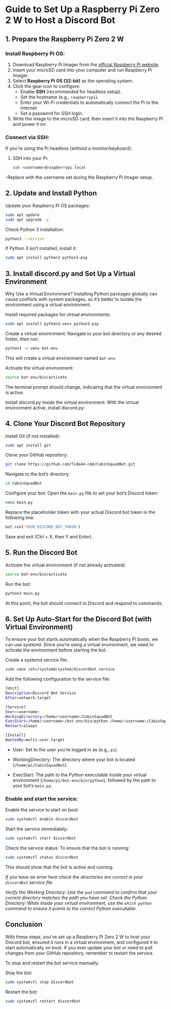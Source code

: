 # Guide to Set Up a Raspberry Pi Zero 2 W to Host a Discord Bot

## 1. Prepare the Raspberry Pi Zero 2 W

### Install Raspberry Pi OS:

1. Download Raspberry Pi Imager from the [official Raspberry Pi website](https://www.raspberrypi.org/software/).
2. Insert your microSD card into your computer and run Raspberry Pi Imager.
3. Select **Raspberry Pi OS (32-bit)** as the operating system.
4. Click the gear icon to configure:
   - Enable **SSH** (recommended for headless setup).
   - Set the hostname (e.g., `raspberrypi`).
   - Enter your Wi-Fi credentials to automatically connect the Pi to the internet.
   - Set a password for SSH login.
5. Write the image to the microSD card, then insert it into the Raspberry Pi and power it on.

### Connect via SSH:

If you're using the Pi headless (without a monitor/keyboard):

1. SSH into your Pi:
   ```bash
   ssh <username>@raspberrypi.local
   ```
  -Replace <username> with the username set during the Raspberry Pi Imager setup.

## 2. Update and Install Python

Update your Raspberry Pi OS packages:

```bash
sudo apt update
sudo apt upgrade -y
```

Check Python 3 installation:
```bash
python3 --version
```

If Python 3 isn’t installed, install it:

```bash
sudo apt install python3 python3-pip
```

## 3. Install discord.py and Set Up a Virtual Environment
Why Use a Virtual Environment?
Installing Python packages globally can cause conflicts with system packages, so it’s better to isolate the environment using a virtual environment.

Install required packages for virtual environments:
```bash
sudo apt install python3-venv python3-pip
```
Create a virtual environment:
Navigate to your bot directory or any desired folder, then run:

```bash
python3 -m venv bot-env
```
This will create a virtual environment named `bot-env`.

Activate the virtual environment:
```bash
source bot-env/bin/activate
```

The terminal prompt should change, indicating that the virtual environment is active.

Install discord.py inside the virtual environment:
With the virtual environment active, install discord.py:

## 4. Clone Your Discord Bot Repository
Install Git (if not installed):
```bash
sudo apt install git
```

Clone your GitHub repository:
```bash
git clone https://github.com/Tide44-cmd/CabinSquadBot.git
```
Navigate to the bot’s directory:
```bash
cd CabinSquadBot
```

Configure your bot:
Open the `main.py` file to set your bot’s Discord token:
```bash
nano main.py
```

Replace the placeholder token with your actual Discord bot token in the following line:

```bash
bot.run('YOUR_DISCORD_BOT_TOKEN')
```
Save and exit (Ctrl + X, then Y and Enter).

## 5. Run the Discord Bot
Activate the virtual environment (if not already activated):
```bash
source bot-env/bin/activate
```
Run the bot:
```bash
python3 main.py
```

At this point, the bot should connect to Discord and respond to commands.

## 6. Set Up Auto-Start for the Discord Bot (with Virtual Environment)
To ensure your bot starts automatically when the Raspberry Pi boots, we can use systemd. Since you’re using a virtual environment, we need to activate the environment before starting the bot.

Create a systemd service file:
```bash
sudo nano /etc/systemd/system/discordbot.service
```
Add the following configuration to the service file:
```bash
[Unit]
Description=Discord Bot Service
After=network.target

[Service]
User=<username>
WorkingDirectory=/home/<username>/CabinSquadBot
ExecStart=/home/<username>/bot-env/bin/python /home/<username>/CabinSquadBot/main.py
Restart=always

[Install]
WantedBy=multi-user.target
```
  - User: Set to the user you’re logged in as (e.g., `pi`). 
  
  - WorkingDirectory: The directory where your bot is located (`/home/pi/CabinSquadBot`).  
  
  - ExecStart: The path to the Python executable inside your virtual environment (`/home/pi/bot-env/bin/python`), followed by the path to your bot’s `main.py`.

### Enable and start the service:
Enable the service to start on boot:
```bash
sudo systemctl enable discordbot
```
Start the service immediately:
```bash
sudo systemctl start discordbot
```
Check the service status:
To ensure that the bot is running:
```bash
sudo systemctl status discordbot
```
This should show that the bot is active and running.

*If you have an error here check the directories are correct in your `discordbot` service file*

*Verify the Working Directory:*
*Use the `pwd` command to confirm that your current directory matches the path you have set.*
*Check the Python Directory:*
*While inside your virtual environment, use the `which python` command to ensure it points to the correct Python executable.*



## Conclusion
With these steps, you’ve set up a Raspberry Pi Zero 2 W to host your Discord bot, ensured it runs in a virtual environment, and configured it to start automatically on boot. If you ever update your bot or need to pull changes from your GitHub repository, remember to restart the service.

To stop and restart the bot service manually:

Stop the bot:

```bash
sudo systemctl stop discordbot
```
Restart the bot:

```bash
sudo systemctl restart discordbot
```



